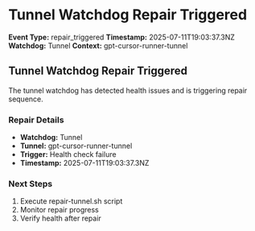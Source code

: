 # Tunnel Watchdog Repair Triggered

**Event Type:** repair_triggered
**Timestamp:** 2025-07-11T19:03:37.3NZ
**Watchdog:** Tunnel
**Context:** gpt-cursor-runner-tunnel


## Tunnel Watchdog Repair Triggered

The tunnel watchdog has detected health issues and is triggering repair sequence.

### Repair Details
- **Watchdog:** Tunnel
- **Tunnel:** gpt-cursor-runner-tunnel
- **Trigger:** Health check failure
- **Timestamp:** 2025-07-11T19:03:37.3NZ

### Next Steps
1. Execute repair-tunnel.sh script
2. Monitor repair progress
3. Verify health after repair


